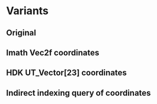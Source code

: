 # Variants

## Original

## Imath Vec2f coordinates

## HDK UT_Vector[23] coordinates

## Indirect indexing query of coordinates

